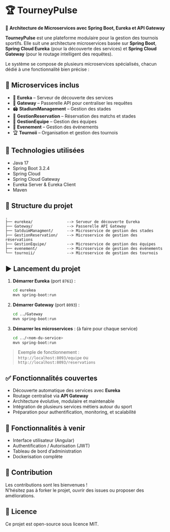 

# 🏆 TourneyPulse

🧩 **Architecture de Microservices avec Spring Boot, Eureka et API Gateway**

**TourneyPulse** est une plateforme modulaire pour la gestion des tournois sportifs. Elle suit une architecture microservices basée sur **Spring Boot**, **Spring Cloud Eureka** (pour la découverte des services) et **Spring Cloud Gateway** (pour le routage intelligent des requêtes).

Le système se compose de plusieurs microservices spécialisés, chacun dédié à une fonctionnalité bien précise :

## 🔗 Microservices inclus

- 🎯 **Eureka** – Serveur de découverte des services
- 🚪 **Gateway** – Passerelle API pour centraliser les requêtes
- 🏟️ **StadiumManagement** – Gestion des stades
- 📝 **GestionReservation** – Réservation des matchs et stades
- 👥 **GestionEquipe** – Gestion des équipes
- 🎉 **Evenement** – Gestion des événements
- 🏆 **Tournoii** – Organisation et gestion des tournois

## 🔧 Technologies utilisées

- Java 17
- Spring Boot 3.2.4
- Spring Cloud 
- Spring Cloud Gateway
- Eureka Server & Eureka Client
- Maven

## 📁 Structure du projet

```
.
├── eurekea/               --> Serveur de découverte Eureka
├── Gateway/               --> Passerelle API Gateway
├── SatduimManagment/      --> Microservice de gestion des stades
├── GestionReservation/    --> Microservice de gestion des réservations
├── GestionEquipe/         --> Microservice de gestion des équipes
├── evenement/             --> Microservice de gestion des événements
└── tournoii/              --> Microservice de gestion des tournois
```

## ▶️ Lancement du projet

1. **Démarrer Eureka** (port `8761`) :
   ```bash
   cd eurekea
   mvn spring-boot:run
   ```

2. **Démarrer Gateway** (port `8093`) :
   ```bash
   cd ../Gateway
   mvn spring-boot:run
   ```

3. **Démarrer les microservices** :
   (à faire pour chaque service)
   ```bash
   cd ../<nom-du-service>
   mvn spring-boot:run
   ```

> Exemple de fonctionnement :  
> `http://localhost:8093/equipe` ou `http://localhost:8093/reservations`

## ✅ Fonctionnalités couvertes

- Découverte automatique des services avec **Eureka**
- Routage centralisé via **API Gateway**
- Architecture évolutive, modulaire et maintenable
- Intégration de plusieurs services métiers autour du sport
- Préparation pour authentification, monitoring, et scalabilité

## 🧪 Fonctionnalités à venir

- Interface utilisateur (Angular)
- Authentification / Autorisation (JWT)
- Tableau de bord d’administration
- Dockerisation complète

## 🤝 Contribution

Les contributions sont les bienvenues !  
N'hésitez pas à forker le projet, ouvrir des issues ou proposer des améliorations.

## 📄 Licence

Ce projet est open-source sous licence MIT.
